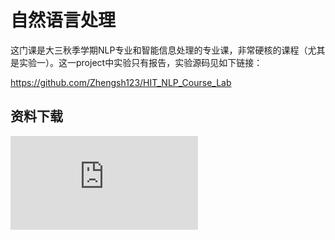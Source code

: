 # 自然语言处理

这门课是大三秋季学期NLP专业和智能信息处理的专业课，非常硬核的课程（尤其是实验一）。这一project中实验只有报告，实验源码见如下链接：

https://github.com/Zhengsh123/HIT_NLP_Course_Lab

## 资料下载

![](https://gh.hitcs.cc/https://raw.githubusercontent.com/HIT-OpenCS/CS_Courses/main/选修课程/自然语言处理/file.md ":include")

